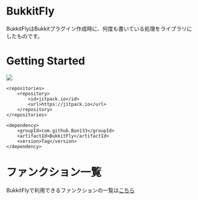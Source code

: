 # BukkitFly

BukkitFlyはBukkitプラグイン作成時に、何度も書いている処理をライブラリにしたものです。

# Getting Started

[![](https://jitpack.io/v/Bun133/BukkitFly.svg)](https://jitpack.io/#Bun133/BukkitFly)

```
<repositories>
	<repository>
	    <id>jitpack.io</id>
	    <url>https://jitpack.io</url>
	</repository>
</repositories>

<dependency>
    <groupId>com.github.Bun133</groupId>
    <artifactId>BukkitFly</artifactId>
    <version>Tag</version>
</dependency>

```

# ファンクション一覧

BukkitFlyで利用できるファンクションの一覧は[こちら](https://github.com/Bun133/BukkitFly/blob/main/Functions.md)